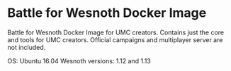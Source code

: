 Battle for Wesnoth Docker Image
===============================

Battle for Wesnoth Docker Image for UMC creators. Contains just the core and tools for UMC creators. Official campaigns and multiplayer server are not included.

OS: Ubuntu 16.04
Wesnoth versions: 1.12 and 1.13
